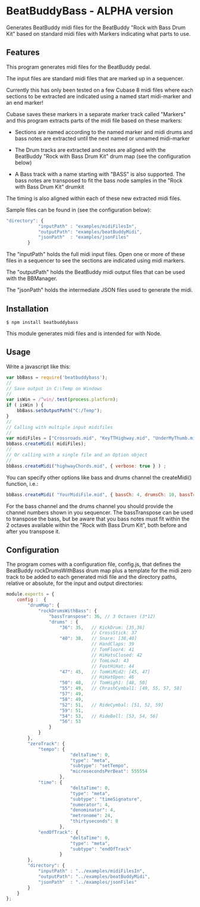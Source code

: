 # BeatBuddyBass - ALPHA version

Generates BeatBuddy midi files for the BeatBuddy "Rock with Bass Drum Kit" based on standard midi files with Markers indicating what parts to use.

Features
---------

This program generates midi files for the BeatBuddy pedal.   

The input files are standard midi files that are marked up in a sequencer.

Currently this has only been tested on a few Cubase 8 midi files where each sections to be extracted are indicated using a named start midi-marker and an end marker! 

Cubase saves these markers in a separate marker track called "Markers" and this program extracts parts of the midi file based on these markers:

* Sections are named according to the named marker and midi drums and bass notes are extracted until the next named or unnamed midi-marker 

* The Drum tracks are extracted and notes are aligned with the BeatBuddy "Rock with Bass Drum Kit" drum map (see the configuration below)

* A Bass track with a name starting with "BASS" is also supported. The bass notes are transposed to fit the bass node samples in the "Rock with Bass Drum Kit" drumkit

The timing is also aligned within each of these new extracted midi files.  

Sample files can be found in (see the configuration below):

```javascript
"directory": {
			"inputPath"	: "examples/midiFilesIn",
			"outputPath": "examples/beatBuddyMidi",
			"jsonPath"	: "examples/jsonFiles"
		}
```

The "inputPath" holds the full midi input files. Open one or more of these files in a sequencer to see the sections are indicated using midi markers.

The "outputPath" holds the BeatBuddy midi output files that can be used with the BBManager. 

The "jsonPath" holds the intermediate JSON files used to generate the midi.

Installation
-------------

    $ npm install beatbuddybass

This module generates midi files and is intended for with Node.

Usage
---------

Write a javascript like this:

```javascript
var bbBass = require('beatbuddybass');
//
// Save output in C:\Temp on Windows
//
var isWin = /^win/.test(process.platform);
if ( isWin ) {
	bbBass.setOutputPath("C:/Temp");
}
//
// Calling with multiple input midifiles
//
var midiFiles = ["Crossroads.mid", "KeyTTHighway.mid", "UnderMyThumb.mid"  ];
bbBass.createMidi( midiFiles);
//
// Or calling with a single file and an Option object
//
bbBass.createMidi("highwayChords.mid", { verbose: true } ) ;
```

You can specify other options like bass and drums channel the createMidi() function, i.e.:

```javascript
bbBass.createMidi( "YourMidiFile.mid", { bassCh: 4, drumsCh: 10, bassTranspose: 2 } );
```
For the bass channel and the drums channel you should provide the channel numbers shown in you sequencer.
The bassTranspose can be used to transpose the bass, but be aware that you bass notes must fit within the 2 octaves available within the
"Rock with Bass Drum Kit", both before and after you transpose it.


Configuration
---------

The program comes with a configuration file, config.js, that defines the BeatBuddy rockDrumsWithBass drum map plus a template 
for the midi zero track to be added to each generated midi file and the directory paths, relative or absolute, for the input and output directories:

```javascript
module.exports = {
	config :  {
		"drumMap": {
			"rockDrumsWithBass": {
				"bassTranspose": 36, // 3 Octaves (3*12)
				"drums" : {
					"36": 35, 	// KickDrum: [35,36]
								// CrossStick: 37 
					"40": 38,	// Snare: [38,40] 
								// HandClaps: 39 
								// TomFloor4: 41
								// HiHatsClosed: 42
								// TomLow3: 43
								// FootHiHat: 44
					"47": 45,	// TomHiMid2: [45, 47]
								// HiHatOpen: 46
					"50": 48, 	// TomHigh1: [48, 50]
					"55": 49,	// ChrashCymbal1: [49, 55, 57, 58]
					"57": 49,
					"58": 49,
					"52": 51, 	// RideCymbal: [51, 52, 59]
					"59": 51,
					"54": 53, 	// RideBell: [53, 54, 56]
					"56": 53
				}
			}
		},
		"zeroTrack": {
			"tempo": {
						"deltaTime": 0,
						"type": "meta",
						"subtype": "setTempo",
						"microsecondsPerBeat": 555554
					},
			"time": {
						"deltaTime": 0,
						"type": "meta",
						"subtype": "timeSignature",
						"numerator": 4,
						"denominator": 4,
						"metronome": 24,
						"thirtyseconds": 8
					},
			"endOfTrack": {
						"deltaTime": 0,
						"type": "meta",
						"subtype": "endOfTrack"
					}
		},
		"directory": {
			"inputPath"	: "../examples/midiFilesIn",
			"outputPath": "../examples/beatBuddyMidi",
			"jsonPath"	: "../examples/jsonFiles"
		}
	}
};
```

